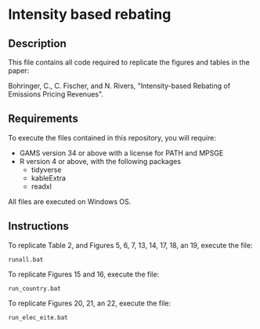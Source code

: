 # Intensity based rebating

## Description
This file contains all code required to replicate the figures and tables in the paper:

Bohringer, C., C. Fischer, and N. Rivers, "Intensity-based Rebating of Emissions Pricing Revenues".

## Requirements
To execute the files contained in this repository, you will require:
- GAMS version 34 or above with a license for PATH and MPSGE
- R version 4 or above, with the following packages
    - tidyverse
    - kableExtra
    - readxl

All files are executed on Windows OS.

## Instructions
To replicate Table 2, and Figures 5, 6, 7, 13, 14, 17, 18, an 19, execute the file:
```
runall.bat
```

To replicate Figures 15 and 16, execute the file:
```
run_country.bat
```

To replicate Figures 20, 21, an 22, execute the file:
```
run_elec_eite.bat
```